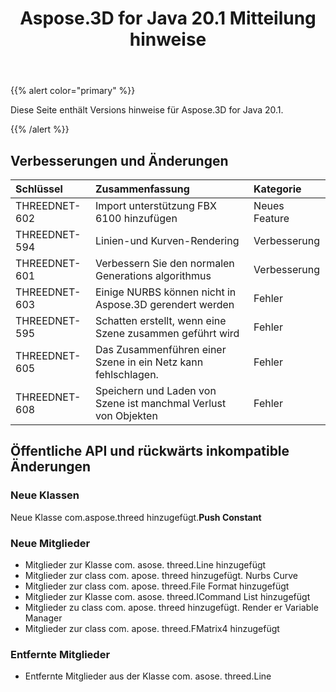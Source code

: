 ﻿---
title: Aspose.3D for Java 20.1 Mitteilung hinweise
type: docs
weight: 70
url: /de/java/aspose-3d-for-java-20-1-release-notes/
---
{{% alert color="primary" %}} 

Diese Seite enthält Versions hinweise für Aspose.3D for Java 20.1.

{{% /alert %}} 
## **Verbesserungen und Änderungen**

|**Schlüssel**|**Zusammenfassung**|**Kategorie**|
|:- |:- |:- |
|THREEDNET-602|Import unterstützung FBX 6100 hinzufügen|Neues Feature|
|THREEDNET-594|Linien-und Kurven-Rendering|Verbesserung|
|THREEDNET-601|Verbessern Sie den normalen Generations algorithmus|Verbesserung|
|THREEDNET-603|Einige NURBS können nicht in Aspose.3D gerendert werden|Fehler|
|THREEDNET-595|Schatten erstellt, wenn eine Szene zusammen geführt wird|Fehler|
|THREEDNET-605|Das Zusammenführen einer Szene in ein Netz kann fehlschlagen.|Fehler|
|THREEDNET-608|Speichern und Laden von Szene ist manchmal Verlust von Objekten|Fehler|
## **Öffentliche API und rückwärts inkompatible Änderungen**
### **Neue Klassen**
Neue Klasse com.aspose.threed hinzugefügt.**Push Constant**
### **Neue Mitglieder**
- Mitglieder zur Klasse com. asose. threed.Line hinzugefügt
- Mitglieder zur class com. apose. threed hinzugefügt. Nurbs Curve
- Mitglieder zur class com. apose. threed.File Format hinzugefügt
- Mitglieder zur Klasse com. asose. threed.ICommand List hinzugefügt
- Mitglieder zu class com. apose. threed hinzugefügt. Render er Variable Manager
- Mitglieder zur class com. apose. threed.FMatrix4 hinzugefügt
### **Entfernte Mitglieder**
- Entfernte Mitglieder aus der Klasse com. asose. threed.Line
